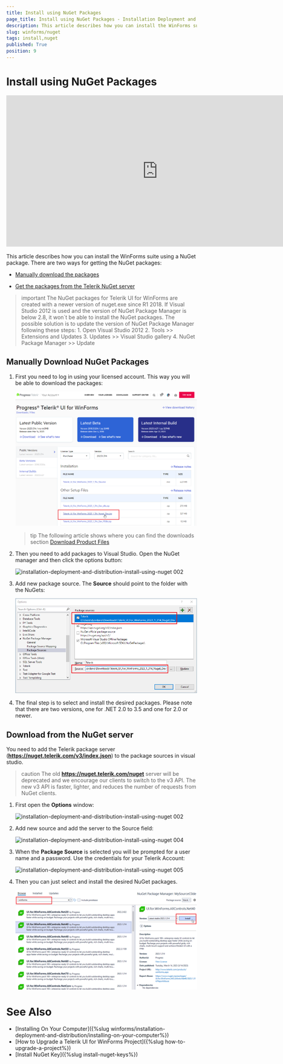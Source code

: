 ```yaml
---
title: Install using NuGet Packages
page_title: Install using NuGet Packages - Installation Deployment and Distribution
description: This article describes how you can install the WinForms suite using a NuGet package.   
slug: winforms/nuget
tags: install,nuget
published: True
position: 9
---
```


# Install using NuGet Packages

<iframe width="800" height="400" src="https://www.youtube.com/embed/c3m_BLMXNDk" frameborder="0" allow="accelerometer; autoplay; encrypted-media; gyroscope; picture-in-picture" allowfullscreen></iframe>

This article describes how you can install the WinForms suite using a NuGet package. There are two ways for getting the NuGet packages:

* [Manually download the packages](#manually-download-nuget-packages)

* [Get the packages from the Telerik NuGet server](#download-from-the-nuget-server)


>important The NuGet packages for Telerik UI for WinForms are created with a newer version of nuget.exe since R1 2018. If Visual Studio 2012 is used and the version of NuGet Package Manager is below 2.8, it won`t be able to install the NuGet packages. The possible solution is to update the version of NuGet Package Manager following these steps: 
1\. Open Visual Studio 2012 
2\. Tools >> Extensions and Updates 
3\. Updates >> Visual Studio gallery 
4\. NuGet Package Manager >> Update 
>

## Manually Download NuGet Packages

1. First you need to log in using your licensed account. This way you will be able to download the packages:

	![installation-deployment-and-distribution-install-using-nuget 001](images/installation-deployment-and-distribution-install-using-nuget001.png)

	>tip The following article shows where you can find the downloads section [Download Product Files](https://docs.telerik.com/devtools/winforms/installation-and-upgrades/download-product-files)
	
1. Then you need to add packages to Visual Studio. Open the NuGet manager and then click the options button:
	
	![installation-deployment-and-distribution-install-using-nuget 002](images/installation-deployment-and-distribution-install-using-nuget002.png)

1. Add new package source. The __Source__ should point to the folder with the NuGets:
	
	![installation-deployment-and-distribution-install-using-nuget 003](images/installation-deployment-and-distribution-install-using-nuget003.png)

1. The final step is to select and install the desired packages. Please note that there are two versions, one for .NET 2.0 to 3.5 and one for 2.0 or newer. 

## Download from the NuGet server

You need to add the Telerik package server (**https://nuget.telerik.com/v3/index.json**) to the package sources in visual studio.

>caution The old **https://nuget.telerik.com/nuget** server will be deprecated and we encourage our clients to switch to the v3 API. The new v3 API is faster, lighter, and reduces the number of requests from NuGet clients.  

1. First open the __Options__ window: 

	![installation-deployment-and-distribution-install-using-nuget 002](images/installation-deployment-and-distribution-install-using-nuget002.png)

1. Add new source and add the server to the Source field:

	![installation-deployment-and-distribution-install-using-nuget 004](images/installation-deployment-and-distribution-install-using-nuget004.png)

1. When the __Package Source__ is selected you will be prompted for a user name and a password. Use the credentials for your Telerik Account:

	![installation-deployment-and-distribution-install-using-nuget 005](images/installation-deployment-and-distribution-install-using-nuget005.png)

1. Then you can just select and install the desired NuGet packages.

    ![installation-deployment-and-distribution-install-using-nuget 006](images/installation-deployment-and-distribution-install-using-nuget006.png)

# See Also

* [Installing On Your Computer]({%slug winforms/installation-deployment-and-distribution/installing-on-your-computer%})
* [How to Upgrade a Telerik UI for WinForms Project]({%slug how-to-upgrade-a-project%})
* [Install NuGet Key]({%slug install-nuget-keys%})
